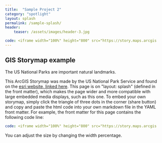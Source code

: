 ```yaml
---
title:  "Sample Project 2"
category: "spotlight"
layout: splash
permalink: /sample-splash/
header:
    teaser: /assets/images/header-3.jpg

code: <iframe width="100%" height="800" src="https://story.maps.arcgis.com/apps/Cascade/index.html?appid=f4fd10e5f8d24d0eb7a02e33fa4c03f5" frameborder="0" scrolling="yes"> 
---
```


## GIS Storymap example

The US National Parks are important natural landmarks. 

This ArcGIS Storymap was made by the US National Park Service and found on the [esri website, linked here](https://storymaps.arcgis.com/). This page is on "layout: splash" (defined in the front matter), which makes the page wider and more compatible with large embedded media displays, such as this one. To embed your own storymap, simply click the triangle of three dots in the corner (share button) and copy and paste the html code into your own markdown file in the YAML front matter. For example, the front matter for this page contains the following code line: 

```yaml
code: <iframe width="100%" height="800" src="https://story.maps.arcgis.com/apps/Cascade/index.html?appid=f4fd10e5f8d24d0eb7a02e33fa4c03f5" frameborder="0" scrolling="yes"> 
```

You can adjust the size by changing the width percentage.

    

  
